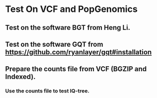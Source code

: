 # Test On VCF and PopGenomics

## Test on the software BGT from Heng Li.

## Test on the software GQT from <https://github.com/ryanlayer/gqt#installation>

## Prepare the counts file from VCF (BGZIP and Indexed). 

### Use the counts file to test IQ-tree.

 
